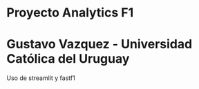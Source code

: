 # Proyecto Analytics F1
# Gustavo Vazquez  - Universidad Católica del Uruguay
Uso de streamlit y fastf1

